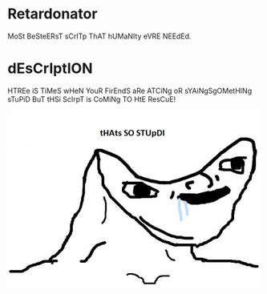# Retardonator
MoSt BeSteERsT sCrITp ThAT hUMaNIty eVRE NEEdEd.


# dEsCrIptION
HTREe iS TiMeS wHeN YouR FirEndS aRe ATCiNg oR sYAiNgSgOMetHINg sTuPiD BuT tHSi ScIrpT is CoMiNg TO HtE ResCuE!


![example 1](imgs/example_1.png)